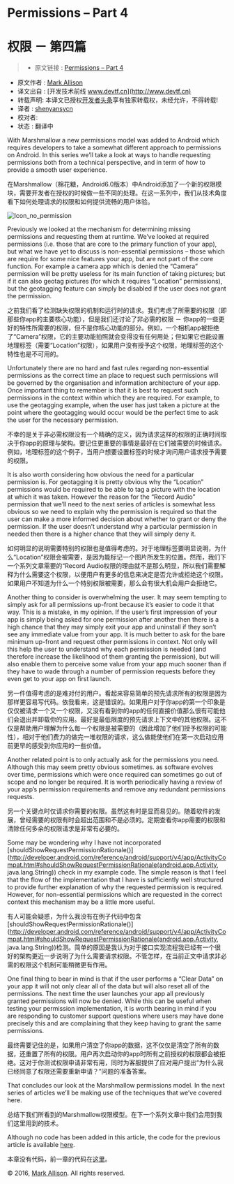 # Permissions – Part 4
# 权限 － 第四篇

> * 原文链接 : [Permissions – Part 4](https://blog.stylingandroid.com/permissions-part-4/)
* 原文作者 : [Mark Allison](https://blog.stylingandroid.com/)
* 译文出自 : [开发技术前线 www.devtf.cn](http://www.devtf.cn)
* 转载声明: 本译文已授权[开发者头条](http://toutiao.io/download)享有独家转载权，未经允许，不得转载!
* 译者 : [shenyansycn](https://github.com/shenyansycn) 
* 校对者: 
* 状态 :  翻译中

With Marshmallow a new permissions model was added to Android which requires developers to take a somewhat different approach to permissions on Android. In this series we’ll take a look at ways to handle requesting permissions both from a technical perspective, and in term of how to provide a smooth user experience.

在Marshmallow（棉花糖，Android6.0版本）中Android添加了一个新的权限模块，需要开发者在授权的时候做一些不同的处理。在这一系列中，我们从技术角度看下如何处理请求的权限和如何提供流畅的用户体验。


![Icon_no_permission](https://i0.wp.com/blog.stylingandroid.com/wp-content/uploads/2015/12/Icon_no_permission.png?w=240)

Previously we looked at the mechanism for determining missing permissions and requesting them at runtime. We’ve looked at required permissions (i.e. those that are core to the primary function of your app), but what we have yet to discuss is non-essential permissions – those which are require for some nice features your app, but are not part of the core function. For example a camera app which is denied the “Camera” permission will be pretty useless for its main function of taking pictures; but if it can also geotag pictures (for which it requires “Location” permissions), but the geotagging feature can simply be disabled if the user does not grant the permission.

之前我们看了检测缺失权限的机制和运行时的请求。我们考虑了所需要的权限（即那些你app的主要核心功能），但是我们还讨论了非必需的权限 － 你app的一些更好的特性所需要的权限，但不是你核心功能的部分。例如，一个相机app被拒绝了“Camera”权限，它的主要功能拍照就会变得没有任何用处；但如果它也能设置地理标签（需要“Location”权限），如果用户没有授予这个权限，地理标签的这个特性也是不可用的。

Unfortunately there are no hard and fast rules regarding non-essential permissions as the correct time an place to request such permissions will be governed by the organisation and information architecture of your app. Once important thing to remember is that it is best to request such permissions in the context within which they are required. For example, to use the geotagging example, when the user has just taken a picture at the point where the geotagging would occur would be the perfect time to ask the user for the necessary permission.

不幸的是关于非必需权限没有一个精确的定义，因为请求这样的权限的正确时间取决于你app的原理与架构。要记住更重要的事情是最好在它们被需要的时候请求。例如，地理标签的这个例子，当用户想要设置标签的时候才询问用户请求授予需要的权限。

It is also worth considering how obvious the need for a particular permission is. For geotagging it is pretty obvious why the “Location” permissions would be required to be able to tag a picture with the location at which it was taken. However the reason for the “Record Audio” permission that we’ll need to the next series of articles is somewhat less obvious so we need to explain why the permission is required so that the user can make a more informed decision about whether to grant or deny the permission. If the user doesn’t understand why a particular permission in needed then there is a higher chance that they will simply deny it.

如何明显的说明需要特别的权限也是值得考虑的。对于地理标签要明显说明，为什么“Location”权限会被需要，是因为能标记一个图片所发生的位置。然而，我们下一个系列文章需要的“Record Audio权限的理由就不是那么明显，所以我们需要解释为什么需要这个权限，以便用户有更多的信息来决定是否允许或拒绝这个权限。如果用户不知道为什么一个特别权限被需要，那么会有很大机会用户会拒绝它。

Another thing to consider is overwhelming the user. It may seem tempting to simply ask for all permissions up-front because it’s easier to code it that way. This is a mistake, in my opinion. If the user’s first impression of your app is simply being asked for one permission after another then there is a high chance that they may simply exit your app and uninstall if they son’t see any immediate value from your app. It is much better to ask for the bare minimum up-front and request other permissions in context. Not only will this help the user to understand why each permission is needed (and therefore increase the likelihood of them granting the permission), but will also enable them to perceive some value from your app much sooner than if they have to wade through a number of permission requests before they even get to your app on first launch.

另一件值得考虑的是难对付的用户。看起来容易简单的预先请求所有的权限是因为那样更容易写代码。依我看来，这是错误的。如果用户对于你app的第一个印象是仅仅被请求一个又一个权限，又没有看到你的app的任何直接价值那么很有可能他们会退出并卸载你的应用。最好是最低限度的预先请求上下文中的其他权限。这不仅是帮助用户理解为什么每一个权限是被需要的（因此增加了他们授予权限的可能性），相对于他们费力的做完一堆权限的请求，这么做能使他们在第一次启动应用前更早的感受到你应用的一些价值。

Another related point is to only actually ask for the permissions you need. Although this may seem pretty obvious sometimes. as software evolves over time, permissions which were once required can sometimes go out of scope and no longer be required. It is worth periodically having a review of your app’s permission requirements and remove any redundant permissions requests.

另一个关键点时仅请求你需要的权限。虽然这有时是显而易见的。随着软件的发展，曾经需要的权限有时会超出范围和不是必须的。定期查看你app需要的权限和清除任何多余的权限请求是非常有必要的。

Some may be wondering why I have not incorporated [shouldShowRequestPermissionRationale()](http://developer.android.com/reference/android/support/v4/app/ActivityCompat.html#shouldShowRequestPermissionRationale(android.app.Activity, java.lang.String)) check in my example code. The simple reason is that I feel that the flow of the implementation that I have is sufficiently well structured to provide further explanation of why the requested permission is required. However, for non-essential permissions which are requested in the correct context this mechanism may be a little more useful.

有人可能会疑惑，为什么我没有在例子代码中包含[shouldShowRequestPermissionRationale()](http://developer.android.com/reference/android/support/v4/app/ActivityCompat.html#shouldShowRequestPermissionRationale(android.app.Activity, java.lang.String))检测。简单的原因是我认为对于接口实现流程我已经有一个很好的架构更近一步说明了为什么需要请求权限。不管怎样，在当前正文中请求非必需的权限这个机制可能稍微更有作用。

One final thing to bear in mind is that if the user performs a “Clear Data” on your app it will not only clear all of the data but will also reset all of the permissions. The next time the user launches your app all previously granted permissions will now be denied. While this can be useful when testing your permission implementation, it is worth bearing in mind if you are responding to customer support questions where users may have done precisely this and are complaining that they keep having to grant the same permissions.

最终需要记住的是，如果用户清空了你app的数据，这不仅仅是清空了所有的数据，还重置了所有的权限。用户再次启动你的app时所有之前授权的权限都会被拒绝。这对于你测试权限申请非常有用，同时为客服提供了应对用户提出“为什么我已经同意了权限还需要重新申请？”问题的准备答案。

That concludes our look at the Marshmallow permissions model. In the next series of articles we’ll be making use of the techniques that we’ve covered here.

总结下我们所看到的Marshmallow权限模型。在下一个系列文章中我们会用到我们这里用到的技术。

Although no code has been added in this article, the code for the previous article is available [here](https://github.com/StylingAndroid/Permissions/tree/Part3).

本章没有代码，前一章的代码在[这里](https://github.com/StylingAndroid/Permissions/tree/Part3)。

© 2016, [Mark Allison](https://blog.stylingandroid.com/). All rights reserved.

